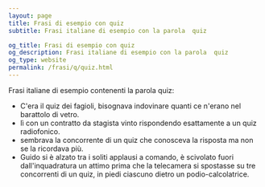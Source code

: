```yaml
---
layout: page
title: Frasi di esempio con quiz 
subtitle: Frasi italiane di esempio con la parola  quiz

og_title: Frasi di esempio con quiz 
og_description: Frasi italiane di esempio con la parola  quiz
og_type: website
permalink: /frasi/q/quiz.html
---
```


Frasi italiane di esempio contenenti la parola quiz:


- C'era il quiz dei fagioli, bisognava indovinare quanti ce n'erano nel barattolo di vetro.
- lì con un contratto da stagista vinto rispondendo esattamente a un quiz radiofonico.
- sembrava la concorrente di un quiz che conosceva la risposta ma non se la ricordava più.
- Guido si è alzato tra i soliti applausi a comando, è scivolato fuori dall'inquadratura un attimo prima che la telecamera si spostasse su tre concorrenti di un quiz, in piedi ciascuno dietro un podio-calcolatrice.
